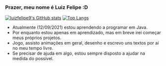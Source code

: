 ### Prazer, meu nome é Luiz Felipe :D

[![luizfelipe9's GitHub stats](https://github-readme-stats.vercel.app/api?username=luizfelipe9&show_icons=true&theme=dark)](https://github.com/luizfelipe9/github-readme-stats) [![Top Langs](https://github-readme-stats.vercel.app/api/top-langs/?username=luizfelipe9&layout=compact)](https://github.com/luizfelipe9/github-readme-stats) 

- Atualmente (12/09/2021) estou aprendendo a programar em Java.
- Por enquanto estou apenas em aprendizado, mas em breve irei começar meus próprios projetos.
- Jogo, assisto animações em geral, desenho e escrevo uns textos por aí no meu tempo livre.
- Se precisar de ajuda em algo, estou sempre disposto a ajudar na medida do possível.


